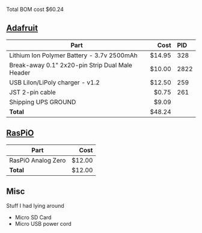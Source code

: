 Total BOM cost $60.24

## [Adafruit](https://www.adafruit.com)
 
| Part                                            | Cost   | PID  |
| ------------------------------------------------|-------:|:-----|
| Lithium Ion Polymer Battery - 3.7v 2500mAh      | $14.95 | 328  |
| Break-away 0.1" 2x20-pin Strip Dual Male Header | $10.00 | 2822 |
| USB LiIon/LiPoly charger - v1.2                 | $12.50 | 259  |
| JST 2-pin cable                                 | $0.75  | 261  |
| Shipping UPS GROUND                             | $9.09  |      |
| **Total**                                       | $48.24 |      |


## [RasPiO](http://rasp.io/analogzero)

| Part                                            | Cost   |
| ------------------------------------------------|-------:|
| RasPiO Analog Zero                              | $12.00 |
| **Total**                                       | $12.00 |

## Misc

Stuff I had lying around

* Micro SD Card
* Micro USB power cord
